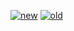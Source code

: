 <a href="https://ibb.co/9sGRvKP"><img src="https://i.ibb.co/2g5X6VJ/new.jpg" alt="new" border="0"></a>
<a href="https://ibb.co/MswhH5j"><img src="https://i.ibb.co/wRGLqrb/old.jpg" alt="old" border="0"></a>
